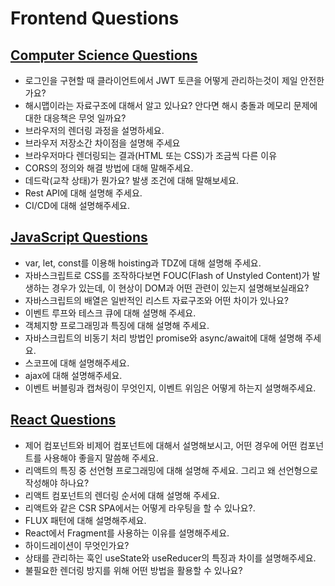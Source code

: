 # Frontend Questions

## <a href="./cs.md">Computer Science Questions</a>

- 로그인을 구현할 때 클라이언트에서 JWT 토큰을 어떻게 관리하는것이 제일 안전한가요?
- 해시맵이라는 자료구조에 대해서 알고 있나요? 안다면 해시 충돌과 메모리 문제에 대한 대응책은 무엇 일까요?
- 브라우저의 렌더링 과정을 설명하세요.
- 브라우저 저장소간 차이점을 설명해 주세요
- 브라우저마다 렌더링되는 결과(HTML 또는 CSS)가 조금씩 다른 이유
- CORS의 정의와 해결 방법에 대해 말해주세요.
- 데드락(교착 상태)가 뭔가요? 발생 조건에 대해 말해보세요.
- Rest API에 대해 설명해 주세요.
- CI/CD에 대해 설명해주세요.

## <a href="./javascript.md">JavaScript Questions</a>

- var, let, const를 이용해 hoisting과 TDZ에 대해 설명해 주세요.
- 자바스크립트로 CSS를 조작하다보면 FOUC(Flash of Unstyled Content)가 발생하는 경우가 있는데, 이 현상이 DOM과 어떤 관련이 있는지 설명해보실래요?
- 자바스크립트의 배열은 일반적인 리스트 자료구조와 어떤 차이가 있나요?
- 이벤트 루프와 테스크 큐에 대해 설명해 주세요.
- 객체지향 프로그래밍과 특징에 대해 설명해 주세요.
- 자바스크립트의 비동기 처리 방법인 promise와 async/await에 대해 설명해 주세요.
- 스코프에 대해 설명해주세요.
- ajax에 대해 설명해주세요.
- 이벤트 버블링과 캡쳐링이 무엇인지, 이벤트 위임은 어떻게 하는지 설명해주세요.

## <a href="./react.md">React Questions</a>

- 제어 컴포넌트와 비제어 컴포넌트에 대해서 설명해보시고, 어떤 경우에 어떤 컴포넌트를 사용해야 좋을지 말씀해 주세요.
- 리액트의 특징 중 선언형 프로그래밍에 대해 설명해 주세요. 그리고 왜 선언형으로 작성해야 하나요?
- 리액트 컴포넌트의 렌더링 순서에 대해 설명해 주세요.
- 리액트와 같은 CSR SPA에서는 어떻게 라우팅을 할 수 있나요?.
- FLUX 패턴에 대해 설명해주세요.
- React에서 Fragment를 사용하는 이유를 설명해주세요.
- 하이드레이션이 무엇인가요?
- 상태를 관리하는 훅인 useState와 useReducer의 특징과 차이를 설명해주세요.
- 불필요한 렌더링 방지를 위해 어떤 방법을 활용할 수 있나요?
